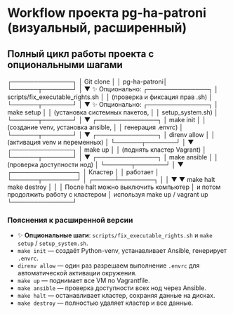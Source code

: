 # Workflow проекта pg-ha-patroni (визуальный, расширенный)

## Полный цикл работы проекта с опциональными шагами

┌──────────────┐
│ Git clone │
│ pg-ha-patroni│
└──────┬───────┘
│
▼
✨ Опционально:
┌──────────────┐
│ scripts/fix_executable_rights.sh │
│ (проверка и фиксация прав .sh) │
└──────┬───────┘
│
▼
✨ Опционально:
┌──────────────┐
│ make setup │
│ (установка системных пакетов, │
│ setup_system.sh) │
└──────┬───────┘
│
▼
┌──────────────┐
│ make init │
│ (создание venv, установка ansible, │
│ генерация .envrc) │
└──────┬───────┘
│
▼
┌──────────────┐
│ direnv allow │
│ (активация venv и переменных) │
└──────┬───────┘
│
▼
┌──────────────┐
│ make up │
│ (поднять кластер Vagrant) │
└──────┬───────┘
│
▼
┌──────────────┐
│ make ansible │
│ (проверка доступности нод) │
└──────┬───────┘
│
▼
┌───────────────┐
│ Кластер │
│ работает │
└──────┬────────┘
│
┌─────┴────────┐
│ │
▼ ▼
make halt make destroy
│ │
│ После halt можно выключить компьютер
│ и потом продолжить работу с кластером
│ используя make up / vagrant up
└──────────────┘


### Пояснения к расширенной версии

- ✨ **Опциональные шаги**: `scripts/fix_executable_rights.sh` и `make setup` / `setup_system.sh`.  
- `make init` — создаёт Python-venv, устанавливает Ansible, генерирует `.envrc`.  
- `direnv allow` — один раз разрешаем выполнение `.envrc` для автоматической активации окружения.  
- `make up` — поднимает все VM по Vagrantfile.  
- `make ansible` — проверка доступности всех нод через Ansible.  
- `make halt` — останавливает кластер, сохраняя данные на дисках.  
- `make destroy` — полностью удаляет кластер и все данные.